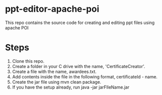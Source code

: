 # ppt-editor-apache-poi
This repo contains the source code for creating and editing ppt files using apache POI

# Steps
1. Clone this repo.
2. Create a folder in your C drive with the name, 'CertificateCreator'.
3. Create a file with the name, awardees.txt.
4. Add contents inside the file in the following format, certificateId - name.
5. Create the jar file using mvn clean package.
6. If you have the setup already, run java -jar jarFIleName.jar

